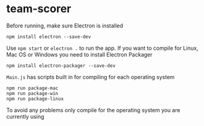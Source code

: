 # team-scorer

Before running, make sure Electron is installed
```
npm install electron --save-dev
```
Use `npm start` or `electron .` to run the app.
If you want to compile for Linux, Mac OS or Windows you need to install Electron Packager
```
npm install electron-packager --save-dev
```
`Main.js` has scripts built in for compiling for each operating system
```
npm run package-mac
npm run package-win
npm run package-linux
```
To avoid any problems only compile for the operating system you are currently using

